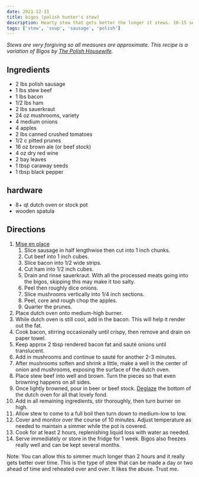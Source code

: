 ```yaml
---
date: 2021-12-31
title: bigos (polish hunter's stew)
description: Hearty stew that gets better the longer it stews. 10-15 servings.
tags: ['stew', 'soup', 'sausage', 'polish']
---
```


*Stews are very forgiving so all measures are approximate. This recipe is a variation of Bigos by [The Polish Housewife](https://polishhousewife.com/bigos-polish-hunters-stew/).*

## Ingredients

- 2 lbs polish sausage
- 1 lbs stew beef
- 1 lbs bacon
- 1/2 lbs ham
- 2 lbs sauerkraut
- 24 oz mushrooms, variety
- 4 medium onions
- 4 apples
- 2 lbs canned crushed tomatoes
- 1/2 c pitted prunes
- 16 oz brown ale (or beef stock)
- 4 oz dry red wine
- 2 bay leaves
- 1 tbsp caraway seeds
- 1 tbsp black pepper

## hardware

- 8+ qt dutch oven or stock pot
- wooden spatula

## Directions

1. [Mise en place](/concepts/kitchen-glossary#mis-en-place)
   1. Slice sausage in half lengthwise then cut into 1 inch chunks.
   2. Cut beef into 1 inch cubes.
   3. Slice bacon into 1/2 wide strips.
   4. Cut ham into 1/2 inch cubes.
   5. Drain and rinse sauerkraut. With all the processed meats going into the bigos, skipping this may make it too salty.
   6. Peel then roughly dice onions.
   7. Slice mushrooms vertically into 1/4 inch sections.
   8. Peel, core and rough chop the apples.
   9. Quarter the prunes.
2. Place dutch oven onto medium-high burner.
3. While dutch oven is still cool, add in the bacon. This will help it render out the fat.
4. Cook bacon, stirring occasionally until crispy, then remove and drain on paper towel.
5. Keep approx 2 tbsp rendered bacon fat and sauté onions until translucent.
6. Add in mushrooms and continue to sauté for another 2-3 minutes.
7. After mushrooms soften and shrink a little, make a well in the center of onion and mushrooms, exposing the surface of the dutch oven.
8. Place stew beef into well and brown. Turn the pieces so that even browning happens on all sides.
9. Once lightly browned, pour in beer or beef stock. [Deglaze](/concepts/kitchen-glossary#mis-en-place) the bottom of the dutch oven for all that lovely fond.
10. Add in all remaining ingredients, stir thoroughly, then turn burner on high.
11. Allow stew to come to a full boil then turn down to medium-low to low.
12. Cover and monitor over the course of 10 minutes. Adjust temperature as needed to maintain a simmer while the pot is covered.
13. Cook for at least 2 hours, replenishing liquid loss with water as needed.
14. Serve immediately or store in the fridge for 1 week. Bigos also freezes really well and can be kept several months.

Note: You can allow this to simmer much longer than 2 hours and it really gets better over time. This is the type of stew that can be made a day or two ahead of time and reheated over and over. It likes the abuse. Trust me.
